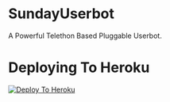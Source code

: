 # SundayUserbot
A Powerful Telethon Based Pluggable Userbot. 

# Deploying To Heroku

[![Deploy To Heroku](https://www.herokucdn.com/deploy/button.svg)](https://heroku.com/deploy?template=https://github.com/GertShnaiders/SundayUserbot)
